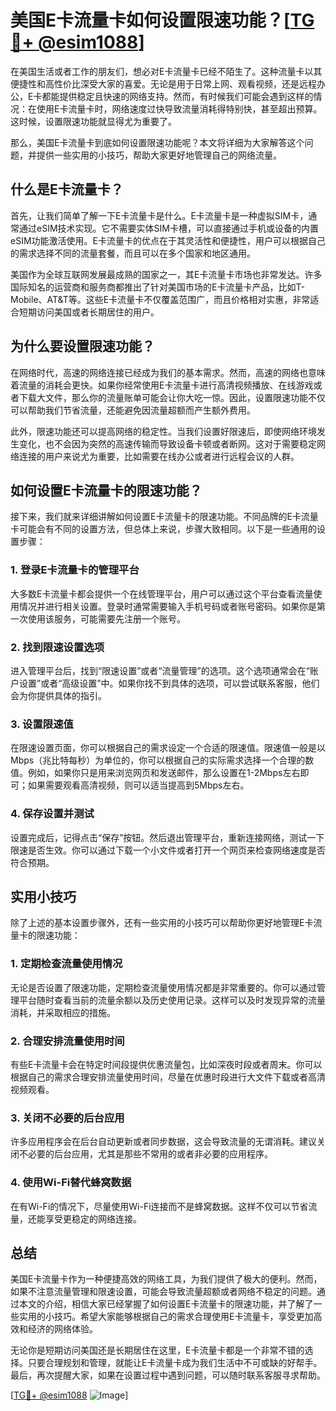 # 美国E卡流量卡如何设置限速功能？[[TG💪+ @esim1088](https://t.me/s/esim1088)]

在美国生活或者工作的朋友们，想必对E卡流量卡已经不陌生了。这种流量卡以其便捷性和高性价比深受大家的喜爱。无论是用于日常上网、观看视频，还是远程办公，E卡都能提供稳定且快速的网络支持。然而，有时候我们可能会遇到这样的情况：在使用E卡流量卡时，网络速度过快导致流量消耗得特别快，甚至超出预算。这时候，设置限速功能就显得尤为重要了。

那么，美国E卡流量卡到底如何设置限速功能呢？本文将详细为大家解答这个问题，并提供一些实用的小技巧，帮助大家更好地管理自己的网络流量。

## 什么是E卡流量卡？

首先，让我们简单了解一下E卡流量卡是什么。E卡流量卡是一种虚拟SIM卡，通常通过eSIM技术实现。它不需要实体SIM卡槽，可以直接通过手机或设备的内置eSIM功能激活使用。E卡流量卡的优点在于其灵活性和便捷性，用户可以根据自己的需求选择不同的流量套餐，而且可以在多个国家和地区通用。

美国作为全球互联网发展最成熟的国家之一，其E卡流量卡市场也非常发达。许多国际知名的运营商和服务商都推出了针对美国市场的E卡流量卡产品，比如T-Mobile、AT&T等。这些E卡流量卡不仅覆盖范围广，而且价格相对实惠，非常适合短期访问美国或者长期居住的用户。

## 为什么要设置限速功能？

在网络时代，高速的网络连接已经成为我们的基本需求。然而，高速的网络也意味着流量的消耗会更快。如果你经常使用E卡流量卡进行高清视频播放、在线游戏或者下载大文件，那么你的流量账单可能会让你大吃一惊。因此，设置限速功能不仅可以帮助我们节省流量，还能避免因流量超额而产生额外费用。

此外，限速功能还可以提高网络的稳定性。当我们设置好限速后，即使网络环境发生变化，也不会因为突然的高速传输而导致设备卡顿或者断网。这对于需要稳定网络连接的用户来说尤为重要，比如需要在线办公或者进行远程会议的人群。

## 如何设置E卡流量卡的限速功能？

接下来，我们就来详细讲解如何设置E卡流量卡的限速功能。不同品牌的E卡流量卡可能会有不同的设置方法，但总体上来说，步骤大致相同。以下是一些通用的设置步骤：

### 1. 登录E卡流量卡的管理平台

大多数E卡流量卡都会提供一个在线管理平台，用户可以通过这个平台查看流量使用情况并进行相关设置。登录时通常需要输入手机号码或者账号密码。如果你是第一次使用该服务，可能需要先注册一个账号。

### 2. 找到限速设置选项

进入管理平台后，找到“限速设置”或者“流量管理”的选项。这个选项通常会在“账户设置”或者“高级设置”中。如果你找不到具体的选项，可以尝试联系客服，他们会为你提供具体的指引。

### 3. 设置限速值

在限速设置页面，你可以根据自己的需求设定一个合适的限速值。限速值一般是以Mbps（兆比特每秒）为单位的，你可以根据自己的实际需求选择一个合理的数值。例如，如果你只是用来浏览网页和发送邮件，那么设置在1-2Mbps左右即可；如果需要观看高清视频，则可以适当提高到5Mbps左右。

### 4. 保存设置并测试

设置完成后，记得点击“保存”按钮。然后退出管理平台，重新连接网络，测试一下限速是否生效。你可以通过下载一个小文件或者打开一个网页来检查网络速度是否符合预期。

## 实用小技巧

除了上述的基本设置步骤外，还有一些实用的小技巧可以帮助你更好地管理E卡流量卡的限速功能：

### 1. 定期检查流量使用情况

无论是否设置了限速功能，定期检查流量使用情况都是非常重要的。你可以通过管理平台随时查看当前的流量余额以及历史使用记录。这样可以及时发现异常的流量消耗，并采取相应的措施。

### 2. 合理安排流量使用时间

有些E卡流量卡会在特定时间段提供优惠流量包，比如深夜时段或者周末。你可以根据自己的需求合理安排流量使用时间，尽量在优惠时段进行大文件下载或者高清视频观看。

### 3. 关闭不必要的后台应用

许多应用程序会在后台自动更新或者同步数据，这会导致流量的无谓消耗。建议关闭不必要的后台应用，尤其是那些不常用的或者非必要的应用程序。

### 4. 使用Wi-Fi替代蜂窝数据

在有Wi-Fi的情况下，尽量使用Wi-Fi连接而不是蜂窝数据。这样不仅可以节省流量，还能享受更稳定的网络连接。

## 总结

美国E卡流量卡作为一种便捷高效的网络工具，为我们提供了极大的便利。然而，如果不注意流量管理和限速设置，可能会导致流量超额或者网络不稳定的问题。通过本文的介绍，相信大家已经掌握了如何设置E卡流量卡的限速功能，并了解了一些实用的小技巧。希望大家能够根据自己的需求合理使用E卡流量卡，享受更加高效和经济的网络体验。

无论你是短期访问美国还是长期居住在这里，E卡流量卡都是一个非常不错的选择。只要合理规划和管理，就能让E卡流量卡成为我们生活中不可或缺的好帮手。最后，再次提醒大家，如果在设置过程中遇到问题，可以随时联系客服寻求帮助。

[[TG💪+ @esim1088](https://t.me/s/esim1088) ![Image](https://i.postimg.cc/4NQfJmqS/Snipaste-2025-05-13-00-14-12.png)]